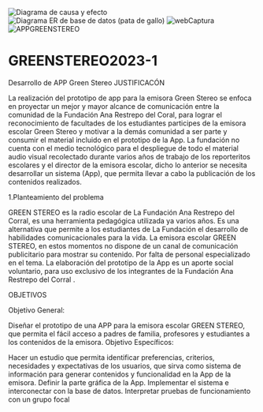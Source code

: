 ![Diagrama de causa y efecto](https://github.com/MariCiprian/GREENSTEREO2023-1/assets/111545543/e5b0b207-5641-4141-8537-e9090c782bfa)
![Diagrama ER de base de datos (pata de gallo)](https://github.com/MariCiprian/GREENSTEREO2023-1/assets/111545543/6a862401-a916-41a8-9567-5bc3d0cdea3d)
![webCaptura](https://github.com/MariCiprian/GREENSTEREO2023-1/assets/111545543/9b9e0322-3f69-4124-a8bc-da748081b540)
![APPGREENSTEREO](https://github.com/MariCiprian/GREENSTEREO2023-1/assets/111545543/1e1e84d1-25f8-4477-937b-6d56f611e7f1)
# GREENSTEREO2023-1
Desarrollo de APP Green Stereo
JUSTIFICACÓN 

La realización del prototipo de app para la emisora Green Stereo se enfoca en proyectar un mejor y mayor alcance de comunicación entre la comunidad de la Fundación Ana Restrepo del Coral, para lograr el reconocimiento de facultades de los estudiantes participes de la emisora escolar Green Stereo y motivar a la demás comunidad a ser parte y consumir el material incluido en el prototipo de la App.
La fundación no cuenta con el medio tecnológico para el despliegue de todo el material audio visual recolectado durante varios años de trabajo de los reporteritos escolares y el director de la emisora escolar, dicho lo anterior se necesita desarrollar un sistema (App), que permita llevar a cabo la publicación de los contenidos realizados. 

1.Planteamiento del problema

GREEN STEREO es la radio escolar de La Fundación Ana Restrepo del Corral, es una herramienta pedagógica utilizada ya varios años. Es una alternativa que permite a los estudiantes de La Fundación el desarrollo de habilidades comunicacionales para la vida. 
La emisora escolar GREEN STEREO, en estos momentos no dispone de un canal de comunicación publicitario para mostrar su contenido. Por falta de personal especializado en el tema. La elaboración del prototipo de la App es un aporte social voluntario, para uso exclusivo de los integrantes de la  Fundación Ana Restrepo del Corral .


OBJETIVOS

Objetivo General:

Diseñar el prototipo de una APP para la emisora escolar GREEN STEREO, que permita el fácil acceso a padres de familia, profesores y estudiantes a los contenidos de la emisora.
Objetivo Específicos:

Hacer un estudio que permita identificar preferencias, criterios, necesidades y expectativas de los usuarios, que sirva como sistema de información para generar contenidos y funcionalidad en la App de la emisora.
Definir la parte gráfica de la App.
Implementar el sistema e interconectar con la base de datos.
Interpretar pruebas de funcionamiento con un grupo focal







